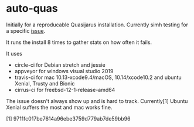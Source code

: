 # auto-quas
Initially for a reproducable Quasijarus installation.
Currently simh testing for a specific [issue](https://github.com/simh/simh/issues/706).

It runs the install 8 times to gather stats on how often it fails.

It uses
- circle-ci for Debian stretch and jessie
- appveyor for windows visual studio 2019
- travis-ci for mac 10.13-xcode9.4/macOS, 10.14/xcode10.2 and ubuntu Xenial, Trusty and Bionic
- cirrus-ci for freebsd-12-1-release-amd64

The issue doesn't always show up and is hard to track.
Currently[1] Ubuntu Xenial suffers the most and mac works fine.

[1]
9711fc017be7614a96ebe3759d779ab7de59bb96
